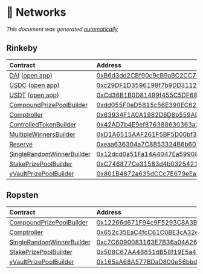 # 📡 Networks

_This document was generated_ [_automatically_](https://github.com/pooltogether/generate-networks-doc)

## Rinkeby

| Contract | Address | Artifact |
| :--- | :--- | :--- |
| [DAI](https://github.com/pooltogether/pooltogether-pool-contracts/tree/version-3/contracts/prize-pool/PrizePool.sol) \([open app](https://staging-v3.pooltogether.com)\) | [0xB6d3dd2CBf90c9cB9aBC2CC7923Ec3EdDA238830](https://rinkeby.etherscan.io/address/0xB6d3dd2CBf90c9cB9aBC2CC7923Ec3EdDA238830) | [ABI](https://github.com/pooltogether/documentation/tree/4488f5981e5299167f1ed941d99d496e9011a6cf/.gitbook/assets/prizepoolabi.json) |
| [USDC](https://github.com/pooltogether/pooltogether-pool-contracts/tree/version-3/contracts/prize-pool/PrizePool.sol) \([open app](https://staging-v3.pooltogether.com)\) | [0xc29DF1D3596198f7b9DD3112FFbe24059Ea8f7E7](https://rinkeby.etherscan.io/address/0xc29DF1D3596198f7b9DD3112FFbe24059Ea8f7E7) | [ABI](https://github.com/pooltogether/documentation/tree/4488f5981e5299167f1ed941d99d496e9011a6cf/.gitbook/assets/prizepoolabi.json) |
| [USDT](https://github.com/pooltogether/pooltogether-pool-contracts/tree/version-3/contracts/prize-pool/PrizePool.sol) \([open app](https://staging-v3.pooltogether.com)\) | [0xCd36B1B0D81499f455C5DF6893d5030D284E22aD](https://rinkeby.etherscan.io/address/0xCd36B1B0D81499f455C5DF6893d5030D284E22aD) | [ABI](https://github.com/pooltogether/documentation/tree/4488f5981e5299167f1ed941d99d496e9011a6cf/.gitbook/assets/prizepoolabi.json) |
| [CompoundPrizePoolBuilder](https://github.com/pooltogether/pooltogether-pool-contracts/tree/version-3/contracts/builders/CompoundPrizePoolBuilder.sol) | [0xdd055F0eD5815c56E390EC62b789852dbc1184D8](https://[object%20Object].etherscan.io/address/0xdd055F0eD5815c56E390EC62b789852dbc1184D8) | [Artifact](https://github.com/pooltogether/pooltogether-pool-contracts/tree/version-3/deployments/[object%20Object]/CompoundPrizePoolBuilder.json) |
| [Comptroller](https://github.com/pooltogether/pooltogether-pool-contracts/tree/version-3/contracts/comptroller/Comptroller.sol) | [0x63934F1A0A1982D6D8b559AD3e12AB189bEc9411](https://[object%20Object].etherscan.io/address/0x63934F1A0A1982D6D8b559AD3e12AB189bEc9411) | [Artifact](https://github.com/pooltogether/pooltogether-pool-contracts/tree/version-3/deployments/[object%20Object]/Comptroller.json) |
| [ControlledTokenBuilder](https://github.com/pooltogether/pooltogether-pool-contracts/tree/version-3/contracts/builders/ControlledTokenBuilder.sol) | [0x42AD7b4E9ef876388630363a28AbAb51a248FB4d](https://[object%20Object].etherscan.io/address/0x42AD7b4E9ef876388630363a28AbAb51a248FB4d) | [Artifact](https://github.com/pooltogether/pooltogether-pool-contracts/tree/version-3/deployments/[object%20Object]/ControlledTokenBuilder.json) |
| [MultipleWinnersBuilder](https://github.com/pooltogether/pooltogether-pool-contracts/tree/version-3/contracts/builders/MultipleWinnersBuilder.sol) | [0xD1A6515AAF261F5BF5D00bf3311ca325D32ed5A0](https://[object%20Object].etherscan.io/address/0xD1A6515AAF261F5BF5D00bf3311ca325D32ed5A0) | [Artifact](https://github.com/pooltogether/pooltogether-pool-contracts/tree/version-3/deployments/[object%20Object]/MultipleWinnersBuilder.json) |
| [Reserve](https://github.com/pooltogether/pooltogether-pool-contracts/tree/version-3/contracts/reserve/Reserve.sol) | [0xeaa636304a7C8853324B6b603dCdE55F92dfbab1](https://[object%20Object].etherscan.io/address/0xeaa636304a7C8853324B6b603dCdE55F92dfbab1) | [Artifact](https://github.com/pooltogether/pooltogether-pool-contracts/tree/version-3/deployments/[object%20Object]/Reserve.json) |
| [SingleRandomWinnerBuilder](https://github.com/pooltogether/pooltogether-pool-contracts/tree/version-3/contracts/builders/SingleRandomWinnerBuilder.sol) | [0x12dcd0a51Fa14A4047Ea59908C3403ad3E40120D](https://[object%20Object].etherscan.io/address/0x12dcd0a51Fa14A4047Ea59908C3403ad3E40120D) | [Artifact](https://github.com/pooltogether/pooltogether-pool-contracts/tree/version-3/deployments/[object%20Object]/SingleRandomWinnerBuilder.json) |
| [StakePrizePoolBuilder](https://github.com/pooltogether/pooltogether-pool-contracts/tree/version-3/contracts/builders/StakePrizePoolBuilder.sol) | [0xC746877Ce31583d4b0325421C25765CE3e1ad933](https://[object%20Object].etherscan.io/address/0xC746877Ce31583d4b0325421C25765CE3e1ad933) | [Artifact](https://github.com/pooltogether/pooltogether-pool-contracts/tree/version-3/deployments/[object%20Object]/StakePrizePoolBuilder.json) |
| [yVaultPrizePoolBuilder](https://github.com/pooltogether/pooltogether-pool-contracts/tree/version-3/contracts/builders/yVaultPrizePoolBuilder.sol) | [0x801B4872a635dCCc7E679eEaf04bEf08E562972a](https://[object%20Object].etherscan.io/address/0x801B4872a635dCCc7E679eEaf04bEf08E562972a) | [Artifact](https://github.com/pooltogether/pooltogether-pool-contracts/tree/version-3/deployments/[object%20Object]/yVaultPrizePoolBuilder.json) |

## Ropsten

| Contract | Address | Artifact |
| :--- | :--- | :--- |
| [CompoundPrizePoolBuilder](https://github.com/pooltogether/pooltogether-pool-contracts/tree/version-3/contracts/builders/CompoundPrizePoolBuilder.sol) | [0x12266d671F94c9F5293C8A3B0A9dF5DEB8Dcc941](https://[object%20Object].etherscan.io/address/0x12266d671F94c9F5293C8A3B0A9dF5DEB8Dcc941) | [Artifact](https://github.com/pooltogether/pooltogether-pool-contracts/tree/version-3/deployments/[object%20Object]/CompoundPrizePoolBuilder.json) |
| [Comptroller](https://github.com/pooltogether/pooltogether-pool-contracts/tree/version-3/contracts/comptroller/Comptroller.sol) | [0x652c35EaC4fcC61C0BE3cA32e58a53585A59Eb33](https://[object%20Object].etherscan.io/address/0x652c35EaC4fcC61C0BE3cA32e58a53585A59Eb33) | [Artifact](https://github.com/pooltogether/pooltogether-pool-contracts/tree/version-3/deployments/[object%20Object]/Comptroller.json) |
| [SingleRandomWinnerBuilder](https://github.com/pooltogether/pooltogether-pool-contracts/tree/version-3/contracts/builders/SingleRandomWinnerBuilder.sol) | [0xc7C6090083163E7B36a04A26d0eB95C3fC95C023](https://[object%20Object].etherscan.io/address/0xc7C6090083163E7B36a04A26d0eB95C3fC95C023) | [Artifact](https://github.com/pooltogether/pooltogether-pool-contracts/tree/version-3/deployments/[object%20Object]/SingleRandomWinnerBuilder.json) |
| [StakePrizePoolBuilder](https://github.com/pooltogether/pooltogether-pool-contracts/tree/version-3/contracts/builders/StakePrizePoolBuilder.sol) | [0x508C67AA48851dB58f19E5a47194D3EFe941395E](https://[object%20Object].etherscan.io/address/0x508C67AA48851dB58f19E5a47194D3EFe941395E) | [Artifact](https://github.com/pooltogether/pooltogether-pool-contracts/tree/version-3/deployments/[object%20Object]/StakePrizePoolBuilder.json) |
| [yVaultPrizePoolBuilder](https://github.com/pooltogether/pooltogether-pool-contracts/tree/version-3/contracts/builders/yVaultPrizePoolBuilder.sol) | [0x165aA68A577BDaD800e56bbdC833e45e841b24D2](https://[object%20Object].etherscan.io/address/0x165aA68A577BDaD800e56bbdC833e45e841b24D2) | [Artifact](https://github.com/pooltogether/pooltogether-pool-contracts/tree/version-3/deployments/[object%20Object]/yVaultPrizePoolBuilder.json) |

